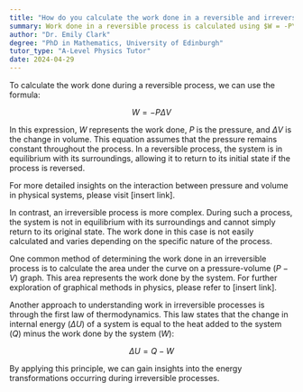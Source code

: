 ```yaml
---
title: "How do you calculate the work done in a reversible and irreversible process?"
summary: Work done in a reversible process is calculated using $W = -P\Delta V$, while for an irreversible process, the calculation is more complex.
author: "Dr. Emily Clark"
degree: "PhD in Mathematics, University of Edinburgh"
tutor_type: "A-Level Physics Tutor"
date: 2024-04-29
---
```


To calculate the work done during a reversible process, we can use the formula:

$$
W = -P \Delta V
$$

In this expression, $W$ represents the work done, $P$ is the pressure, and $\Delta V$ is the change in volume. This equation assumes that the pressure remains constant throughout the process. In a reversible process, the system is in equilibrium with its surroundings, allowing it to return to its initial state if the process is reversed.

For more detailed insights on the interaction between pressure and volume in physical systems, please visit [insert link].

In contrast, an irreversible process is more complex. During such a process, the system is not in equilibrium with its surroundings and cannot simply return to its original state. The work done in this case is not easily calculated and varies depending on the specific nature of the process.

One common method of determining the work done in an irreversible process is to calculate the area under the curve on a pressure-volume ($P-V$) graph. This area represents the work done by the system. For further exploration of graphical methods in physics, please refer to [insert link].

Another approach to understanding work in irreversible processes is through the first law of thermodynamics. This law states that the change in internal energy ($\Delta U$) of a system is equal to the heat added to the system ($Q$) minus the work done by the system ($W$):

$$
\Delta U = Q - W
$$

By applying this principle, we can gain insights into the energy transformations occurring during irreversible processes.
    